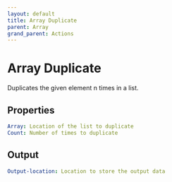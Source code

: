 ```yaml
---
layout: default
title: Array Duplicate
parent: Array
grand_parent: Actions
---
```

# Array Duplicate
Duplicates the given element n times in a list.

## Properties
```yaml
Array: Location of the list to duplicate
Count: Number of times to duplicate
```

## Output
```yaml
Output-location: Location to store the output data
```
